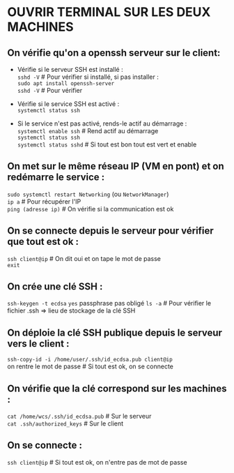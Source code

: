 # OUVRIR TERMINAL SUR LES DEUX MACHINES

## On vérifie qu'on a openssh serveur sur le client:
- Vérifie si le serveur SSH est installé :<br>
  `sshd -V`  # Pour vérifier si installé, si pas installer :<br>
  `sudo apt install openssh-server`<br>
  `sshd -V`  # Pour vérifier

- Vérifie si le service SSH est activé :<br>
  `systemctl status ssh`

- Si le service n'est pas activé, rends-le actif au démarrage :<br>
  `systemctl enable ssh`  # Rend actif au démarrage<br>
  `systemctl status ssh`<br>
  `systemctl status sshd`  # Si tout est bon tout est vert et enable

## On met sur le même réseau IP (VM en pont) et on redémarre le service :
  `sudo systemctl restart Networking` (ou `NetworkManager`)<br>
  `ip a`  # Pour récupérer l'IP<br>
  `ping (adresse ip)`  # On vérifie si la communication est ok

## On se connecte depuis le serveur pour vérifier que tout est ok :
  `ssh client@ip`  # On dit oui et on tape le mot de passe<br>
  `exit`

## On crée une clé SSH :
  `ssh-keygen -t ecdsa`
  `yes`
  passphrase pas obligé
  `ls -a`  # Pour vérifier le fichier .ssh => lieu de stockage de la clé SSH

## On déploie la clé SSH publique depuis le serveur vers le client :
  `ssh-copy-id -i /home/user/.ssh/id_ecdsa.pub client@ip`<br>
  on rentre le mot de passe  # Si tout est ok, on se connecte

## On vérifie que la clé correspond sur les machines :
  `cat /home/wcs/.ssh/id_ecdsa.pub`  # Sur le serveur<br>
  `cat .ssh/authorized_keys`  # Sur le client

## On se connecte :
  `ssh client@ip`  # Si tout est ok, on n'entre pas de mot de passe
